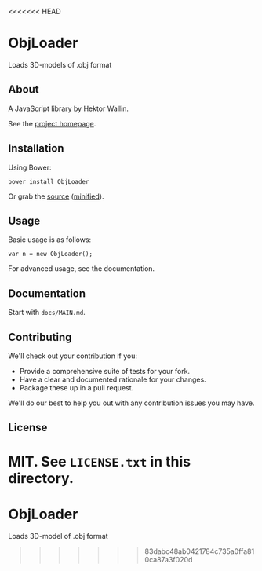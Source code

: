 <<<<<<< HEAD
# ObjLoader

Loads 3D-models of .obj format

## About

A JavaScript library by Hektor Wallin.

See the [project homepage](http://hektorw.github.io/ObjLoader).

## Installation

Using Bower:

    bower install ObjLoader

Or grab the [source](https://github.com/hektorw/ObjLoader/dist/ObjLoader.js) ([minified](https://github.com/hektorw/ObjLoader/dist/ObjLoader.min.js)).

## Usage

Basic usage is as follows:

    var n = new ObjLoader();

For advanced usage, see the documentation.

## Documentation

Start with `docs/MAIN.md`.

## Contributing

We'll check out your contribution if you:

* Provide a comprehensive suite of tests for your fork.
* Have a clear and documented rationale for your changes.
* Package these up in a pull request.

We'll do our best to help you out with any contribution issues you may have.

## License

MIT. See `LICENSE.txt` in this directory.
=======
ObjLoader
=========

Loads 3D-model of .obj format
>>>>>>> 83dabc48ab0421784c735a0ffa810ca87a3f020d
